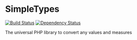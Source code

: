 # SimpleTypes
[![Build Status](https://travis-ci.org/smetdenis/SimpleTypes.svg?branch=master)](https://travis-ci.org/smetdenis/SimpleTypes) [![Dependency Status](https://www.versioneye.com/user/projects/5596cc726166340021000010/badge.svg?style=flat)](https://www.versioneye.com/user/projects/5596cc726166340021000010)

The universal PHP library to convert any values and measures
